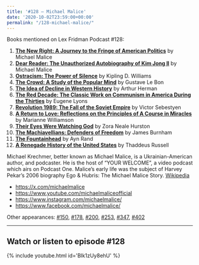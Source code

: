 ```yaml
---
title: '#128 – Michael Malice'
date: '2020-10-02T23:59:00+00:00'
permalink: "/128-michael-malice/"
---
```


Books mentioned on Lex Fridman Podcast #128:

1. <b><a href="https://amzn.to/3Um2pnJ" target="_blank" rel="sponsored noopener noreferrer">The New Right: A Journey to the Fringe of American Politics</a></b> by Michael Malice
2. <b><a href="https://amzn.to/3Vmvy3K" target="_blank" rel="sponsored noopener noreferrer">Dear Reader: The Unauthorized Autobiography of Kim Jong Il</a></b> by Michael Malice
3. <b><a href="https://amzn.to/3iuQ6Iu" target="_blank" rel="sponsored noopener noreferrer">Ostracism: The Power of Silence</a></b> by Kipling D. Williams
4. <b><a href="https://amzn.to/3gSkiwY" target="_blank" rel="sponsored noopener noreferrer">The Crowd: A Study of the Popular Mind</a></b> by Gustave Le Bon
5. <b><a href="https://amzn.to/3B2Rb0C" target="_blank" rel="sponsored noopener noreferrer">The Idea of Decline in Western History</a></b> by Arthur Herman
6. <b><a href="https://amzn.to/3Um5rsf" target="_blank" rel="sponsored noopener noreferrer">The Red Decade: The Classic Work on Communism in America During the Thirties</a></b> by Eugene Lyons
7. <b><a href="https://amzn.to/3ORuL8i" target="_blank" rel="sponsored noopener noreferrer">Revolution 1989: The Fall of the Soviet Empire</a></b> by Victor Sebestyen
8. <b><a href="https://amzn.to/3ij7boK" target="_blank" rel="sponsored noopener noreferrer">A Return to Love: Reflections on the Principles of A Course in Miracles</a></b> by Marianne Williamson
9. <b><a href="https://amzn.to/3VmupZH" target="_blank" rel="sponsored noopener noreferrer">Their Eyes Were Watching God</a></b> by Zora Neale Hurston
10. <b><a href="https://amzn.to/3B2sy4m" target="_blank" rel="sponsored noopener noreferrer">The Machiavellians: Defenders of Freedom</a></b> by James Burnham
11. <b><a href="https://amzn.to/3OTJLTh" target="_blank" rel="sponsored noopener noreferrer">The Fountainhead</a></b> by Ayn Rand
12. <b><a href="https://amzn.to/3H1xVEA" target="_blank" rel="sponsored noopener noreferrer">A Renegade History of the United States</a></b> by Thaddeus Russell

<!--more-->

Michael Krechmer, better known as Michael Malice, is a Ukrainian-American author, and podcaster. He is the host of “YOUR WELCOME”, a video podcast which airs on Podcast One. Malice’s early life was the subject of Harvey Pekar’s 2006 biography Ego &amp; Hubris: The Michael Malice Story. <a href="https://en.wikipedia.org/wiki/Michael_Malice" target="_blank">Wikipedia</a>

- <a href="https://x.com/michaelmalice" target="_blank">https://x.com/michaelmalice</a>
- <a href="https://www.youtube.com/michaelmaliceofficial" target="_blank">https://www.youtube.com/michaelmaliceofficial</a>
- <a href="https://www.instagram.com/michaelmalice/" target="_blank">https://www.instagram.com/michaelmalice/</a>
- <a href="https://www.facebook.com/michaelmalice/" target="_blank">https://www.facebook.com/michaelmalice/</a>

Other appearances: [\#150](/150-michael-malice/), [\#178](/178-michael-malice-and-yaron-brook/), [\#200](/200-michael-malice/), [\#253](/253-michael-malice/), [\#347](/347-michael-malice/), [\#402](/402-michael-malice/)

- - - - - -

## Watch or listen to episode #128

{% include youtube.html id='BIk1zUy8ehU' %}